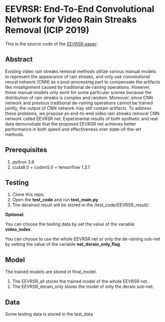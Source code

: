 # EEVRSR: End-To-End Convolutional Network for Video Rain Streaks Removal (ICIP 2019)

This is the source code of the [EEVRSR paper](https://ieeexplore.ieee.org/document/8803375):

## Abstract
Existing video rain streaks removal methods utilize various manual models to represent the appearance of rain streaks, and only use convolutional neural network (CNN) as a post-processing part to compensate the artifacts like misalignment caused by traditional de-raining operations. However, these manual models only work for some particular scenes because the distribution of rain streaks is complex and random. Moreover, since CNN network and previous traditional de-raining operations cannot be trained jointly, the output of CNN network may still contain artifacts. To address these problems, we propose an end-to-end video rain streaks removal CNN network called EEVRSR net. Experimental results of both synthetic and real data demonstrate that the proposed EEVRSR net achieves better performance in both speed and effectiveness over state-of-the-art methods.


## Prerequisites
1. python 3.6
2. cuda8.0 + cudnn5.0 + tensorflow 1.2.1

## Testing
1. Clone this repo.
2. Open the **test_code** and run **test_main.py**.
3. The derained result will be stored in the /test_code/EEVRSR_result/.

**Optional:**

You can choose the testing data by set the value of the variable **video_index**.

You can choose to use the whole EEVRSR net or only the de-raining sub-net by setting the value of the variable **net_derain_only_flag**.

## Model
The trained models are stored in final_model.
1. The EEVRSR_all stores the trained model of the whole EEVRSR net. 
2. The EEVRSR_derain_only stores the model of only the derain sub-net. 

## Data
Some testing data is stored in the test_data.




